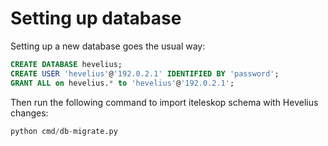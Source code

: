 # Setting up database

Setting up a new database goes the usual way:

```sql
CREATE DATABASE hevelius;
CREATE USER 'hevelius'@'192.0.2.1' IDENTIFIED BY 'password';
GRANT ALL on hevelius.* to 'hevelius'@'192.0.2.1';
```

Then run the following command to import iteleskop schema with Hevelius changes:

```python
python cmd/db-migrate.py
```
